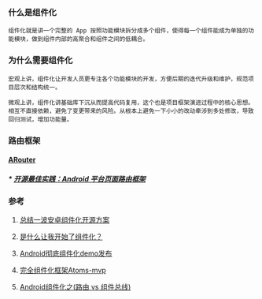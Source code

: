 ### 什么是组件化
    组件化就是讲一个完整的 App 按照功能模块拆分成多个组件，使得每一个组件能成为单独的功能模块，做到组件内部的高聚合和组件之间的低耦合。

### 为什么需要组件化
    宏观上讲，组件化让开发人员更专注各个功能模块的开发，方便后期的迭代升级和维护，规范项目层次和结构统一。

    微观上讲，组件化讲基础库下沉从而提高代码复用，这个也是项目框架演进过程中的核心思想。相互不直接依赖，避免了变更带来的风险。从根本上避免一下小小的改动牵涉到多处修改，导致回归测试，增加功能量。

### 路由框架
#### [ARouter](https://github.com/alibaba/ARouter)
##### * [开源最佳实践：Android 平台页面路由框架](https://yq.aliyun.com/articles/71687?spm=5176.100240.searchblog.7.8os9Go)

### 参考

1. [总结一波安卓组件化开源方案](https://juejin.im/post/5a7ab8846fb9a0634514a2f5)

2. [是什么让我开始了组件化？](https://juejin.im/post/5b9210ac5188255c5546d45d?utm_source=gold_browser_extension)

3. [Android彻底组件化demo发布](https://www.jianshu.com/p/59822a7b2fad)

4. [完全组件化框架Atoms-mvp](https://juejin.im/post/5b7fb59ae51d4538e3319947)

5. [Android组件化之(路由 vs 组件总线)](https://juejin.im/post/5ab5d1726fb9a028ba1f6cb9)
